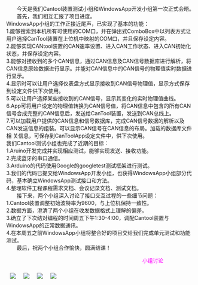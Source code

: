&emsp;&emsp;今天是我们Cantool装置测试小组和WindowsApp开发小组第一次正式会晤。<br>
&emsp;&emsp;首先，我们相互汇报了项目进度。<br>
WindowsApp小组的工作正接近尾声，已实现了基本的功能：<br>
1.能够搜索到本机所有可使用的COM口，并在弹出式ComboBox中以列表方式让用户选择CanTool装置在上位机中映射的COM口，并且保存设定内容。<br>
2.能够实现CANtool装置的CAN速率设置、进入CAN工作状态、进入CAN初始化状态，并保存设定内容。<br>
3.能够对接收到的多个CAN信息，通过CAN信息及CAN信号数据库进行解析，将CAN信息原始数据进行显示。并能对CAN信息中的CAN信号的物理值实时数据进行显示。<br>
4.显示时可以让用户选择仪表盘方式显示接收到CAN信号物理值，显示方式保存到设定文件供下次使用。<br>
5.可以让用户选择某些接收到的CAN信号，显示其变化的实时物理值曲线。<br>
6.App可将用户设定的物理值转换为CAN信号值，将CAN信息中包含的所有CAN信号合成完整的CAN信息后，发送给CanTool装置，发送到CAN总线上。<br>
7.可以加载用户提供的CAN信息和信号数据库，完成CAN信号数据的解析以及CAN发送信息的组装。可以显示CAN信号在CAN信息的布局。加载的数据库文件相
关信息，可保存到CanToolApp设定文件中，供下次使用。<br>
我们Cantool测试小组也完成了近期的目标：<br>
1.Aruino开发完成并实现相应测试，能够实现发送、接收功能。<br>
2.完成蓝牙的串口通信。<br>
3.Arduino的代码使用Google的googletest测试框架进行测试。<br>
3.我们的代码已提交给WindowsApp开发小组，也获得WindowsApp小组部分代码，基本确立WindowsApp测试接口和方法。<br>
4.整理软件工程课程需求文档、会议记录文档、测试文档。<br>
&emsp;&emsp;接下来，两个小组深入讨论了接口交互过程的一些细节问题：<br>
1.Cantool装置调整初始波特率为9600，与上位机保持一致性。<br>
2.数据方面，澄清了两个小组在收发数据格式上理解的偏差。<br>
3.确立了下次结对编程的时间周五下午1:30-4:00，调配Cantool装置与WindowsApp的正常数据通讯。<br>
4.在本周五之前WindowsApp小组将整合好的项目交给我们完成单元测试和功能测试。<br>
&emsp;&emsp;最后，祝两个小组合作愉快，圆满结课！<br>

&emsp;&emsp;&emsp;&emsp;&emsp;&emsp;&emsp;&emsp;&emsp;&emsp;&emsp;&emsp;&emsp;&emsp;&emsp;&emsp;&emsp;&emsp;&emsp;&emsp;&emsp;&emsp;&emsp;&emsp;&emsp;&emsp;<font color=#FF00FF>小组讨论</font>
<div style="float:left;border:solid 1px 000;margin:10px;"><img src="http://note.youdao.com/yws/public/resource/fab582e792117b023b71034778db3b47/xmlnote/C82F7010E1CF455DACF136FFAD59DDA9/691" ></div><div  style="float:left;border:solid 1px 000;margin:10px;"><img src="http://note.youdao.com/yws/public/resource/fab582e792117b023b71034778db3b47/xmlnote/7FAB7719C3574A4992A62FE13BFF5A56/688" ></div><div  style="float:left;border:solid 1px 000;margin:10px;"><img src="http://note.youdao.com/yws/public/resource/fab582e792117b023b71034778db3b47/xmlnote/68577ECB4D4449CAA4E70C47F4E4DCF6/689" ></div><div  style="float:left;border:solid 1px 000;margin:10px;"><img src="http://note.youdao.com/yws/public/resource/fab582e792117b023b71034778db3b47/xmlnote/3B75A1C088164FC497B0B991374D3D2A/694" ></div>
